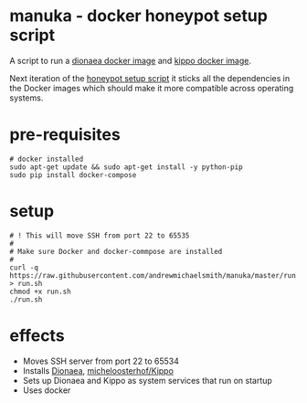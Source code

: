manuka - docker honeypot setup script
======

A script to run a [dionaea docker image](https://registry.hub.docker.com/u/andrewmichaelsmith/dionaea/) and [kippo docker image](https://registry.hub.docker.com/u/andrewmichaelsmith/kippo).

Next iteration of the [honeypot setup script](https://github.com/andrewmichaelsmith/honeypot-setup-script/) it sticks all the dependencies in the Docker images which should make it more compatible across operating systems.

pre-requisites
==============
```
# docker installed
sudo apt-get update && sudo apt-get install -y python-pip
sudo pip install docker-compose
```

setup
======
```
# ! This will move SSH from port 22 to 65535
#
# Make sure Docker and docker-commpose are installed
#
curl -q https://raw.githubusercontent.com/andrewmichaelsmith/manuka/master/run.sh > run.sh
chmod +x run.sh
./run.sh
```

effects
=======
* Moves SSH server from port 22 to 65534
* Installs [Dionaea](http://dionaea.carnivore.it/), [micheloosterhof/Kippo](https://github.com/micheloosterhof/kippo)
* Sets up Dionaea and Kippo as system services that run on startup
* Uses docker
